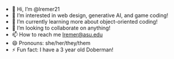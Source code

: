 - 👋 Hi, I’m @lremer21
- 👀 I’m interested in web design, generative AI, and game coding!
- 🌱 I’m currently learning more about object-oriented coding!
- 💞️ I’m looking to collaborate on anything!
- 📫 How to reach me lremer@asu.edu
- 😄 Pronouns: she/her/they/them
- ⚡ Fun fact: I have a 3 year old Doberman!

<!---
lremer21/lremer21 is a ✨ special ✨ repository because its `README.md` (this file) appears on your GitHub profile.
You can click the Preview link to take a look at your changes.
--->
